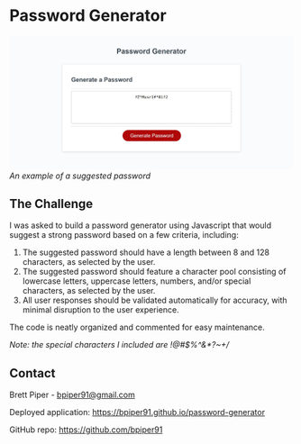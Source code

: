 # Password Generator

![screenshot of the password generator](./assets/images/screenshot.JPG "Password Generator sample password suggestion")
*An example of a suggested password*

## The Challenge

I was asked to build a password generator using Javascript that would suggest a strong password based on a few criteria, including:

1. The suggested password should have a length between 8 and 128 characters, as selected by the user.
2. The suggested password should feature a character pool consisting of lowercase letters, uppercase letters, numbers, and/or special characters, as selected by the user.
3. All user responses should be validated automatically for accuracy, with minimal disruption to the user experience.

The code is neatly organized and commented for easy maintenance.

_Note: the special characters I included are !@#$%^&*?~+/_

## Contact

Brett Piper - <bpiper91@gmail.com>

Deployed application: <https://bpiper91.github.io/password-generator>

GitHub repo: <https://github.com/bpiper91>